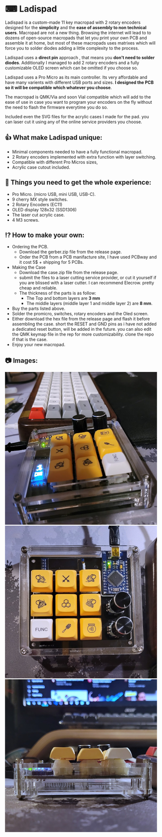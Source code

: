 # ⌨ Ladispad
Ladispad is a custom-made 11 key macropad with 2 rotary encoders designed for the **simplicity** and the **ease of assembly to non technical users**. 
Macropad are not a new thing. Browsing the internet will lead to to dozens of open-source macropads that let you print your own PCB and assemble it at home, but most of these macropads uses matrixes which will force you to solder diodes adding a little complexity to the process.

Ladispad uses a **direct pin** approach , that means you **don't need to solder diodes**. Additionally I managed to add 2 rotary encoders and a fully customizable OLED screen which can be omitted if you choose so.

Ladispad uses a Pro Micro as its main controller. Its very affordable and have many varients with different USB ports and sizes. **I designed the PCB so it will be compatible which whatever you choose**.

The macropad is QMK/Via and soon Vial compatible which will add to the ease of use in case you want to program your encoders on the fly without the need to flash the firmware everytime you do so.

Included even the SVG files for the acrylic cases I made for the pad. you can laser cut it using any of the online service providers you choose.

## 👍 What make Ladispad unique: 

- Minimal  components needed to have a fully functional macropad.
- 2 Rotary encoders implemented with extra function with layer switching.
- Compatible with different Pro Micros sizes,
- Acrylic case cutout included.

## 📃 Things you need to get the whole experience:

- Pro Micro. (micro USB, mini USB, USB-C).
- 9 cherry MX style switches.
- 2 Rotary Encoders (EC11)
- OLED display 128x32 (SSD1306)
- The laser cut acrylic case.
- 4 M3 screws.

## ⁉ How to make your own:

- Ordering the PCB.
  - Download the gerber.zip file from the release page.
  - Order the PCB from a PCB manifacture site, I have used PCBway and it cost 5$ + shipping for 5 PCBs.
- Making the Case
  - Download the case.zip file from the release page.
  - submit the files to a laser cutting service provider, or cut it yourself if you are blissed with a laser cutter. I can recommend Elecrow. pretty cheap and reliable.
  - The thickness of the parts is as follow:
    - The Top and bottom layers are **3 mm**
    - The middle layers (middle layer 1 and middle layer 2) are **8 mm**.
- Buy the parts listed above.
- Solder the promicro, switches, rotary encoders and the Oled screen.
- Either download the hex file from the release page and flash it before assembling the case. short the RESET and GND pins as i have not added a dedicated reset button, will be added in the future. you can also edit the QMK keymap file in the rep for more customizability. clone the repo if that is the case.
- Enjoy your new macropad.

## 📷 Images:

![](/images/20211129_065114-01.jpeg) 
![](/images/20211129_065213-01.jpeg)
![](/images/20211129_065248-01.jpeg)
